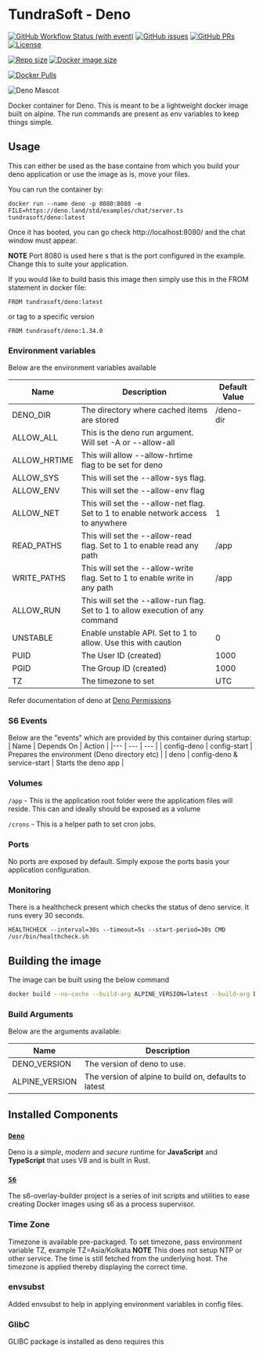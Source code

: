 # TundraSoft - Deno

[![GitHub Workflow Status (with event)](https://img.shields.io/github/actions/workflow/status/TundraSoft/deno/build-docker.yml?event=push&logo=github)](https://github.com/TundraSoft/deno/actions/workflows/build-docker.yml?logo=github)
[![GitHub issues](https://img.shields.io/github/issues-raw/tundrasoft/deno.svg?logo=github)](https://github.com/tundrasoft/deno/issues)
[![GitHub PRs](https://img.shields.io/github/issues-pr-raw/tundrasoft/deno.svg?logo=github)](https://github.com/tundrasoft/deno/pulls) 
[![License](https://img.shields.io/github/license/tundrasoft/deno.svg)](https://github.com/tundrasoft/deno/blob/master/LICENSE)

[![Repo size](https://img.shields.io/github/repo-size/tundrasoft/deno?logo=github)](#)
[![Docker image size](https://img.shields.io/docker/image-size/tundrasoft/deno?logo=docker)](https://hub.docker.com/r/tundrasoft/deno)

[![Docker Pulls](https://img.shields.io/docker/pulls/tundrasoft/deno.svg?logo=docker)](https://hub.docker.com/r/tundrasoft/deno)

![Deno Mascot](https://deno.land/logo.svg)

Docker container for Deno. This is meant to be a lightweight docker image built on alpine. The run commands are present as 
env variables to keep things simple.

## Usage

This can either be used as the base containe from which you build your deno 
application or use the image as is, move your files.

You can run the container by:
```docker
docker run --name deno -p 8080:8080 -e FILE=https://deno.land/std/examples/chat/server.ts tundrasoft/deno:latest
```

Once it has booted, you can go check http://localhost:8080/ and the chat window must appear.

**NOTE** Port 8080 is used here s that is the port configured in the example.
 Change this to suite your application.

If you would like to build basis this image then simply use this in the FROM 
statement in docker file:

```docker
FROM tundrasoft/deno:latest
```

or tag to a specific version
```docker
FROM tundrasoft/deno:1.34.0
```

### Environment variables

Below are the environment variables available

| Name | Description | Default Value |
|---|---|---|
| DENO_DIR | The directory where cached items are stored | /deno-dir |
| ALLOW_ALL | This is the deno run argument. Will set -A or --allow-all | |
| ALLOW_HRTIME | This will allow --allow-hrtime flag to be set for deno | |
| ALLOW_SYS | This will set the --allow-sys flag. | |
| ALLOW_ENV | This will set the --allow-env flag | | 
| ALLOW_NET | This will set the --allow-net flag. Set to 1 to enable network access to anywhere | 1 |
| READ_PATHS | This will set the --allow-read flag. Set to 1 to enable read any path | /app |
| WRITE_PATHS | This will set the --allow-write flag. Set to 1 to enable write in any path | /app |
| ALLOW_RUN | This will set the --allow-run flag. Set to 1 to allow execution of any command | |
| UNSTABLE | Enable unstable API. Set to 1 to allow. Use this with caution | 0 |
| PUID | The User ID (created) | 1000 |
| PGID | The Group ID (created) | 1000 |
| TZ | The timezone to set | UTC |

Refer documentation of deno at [Deno Permissions](https://deno.land/manual/basics/permissions)

### S6 Events

Below are the "events" which are provided by this container during startup:
| Name | Depends On | Action |
|--- | --- | --- |
| config-deno | config-start | Prepares the environment (Deno directory etc) |
| deno | config-deno & service-start | Starts the deno app |

### Volumes

`/app` - This is the application root folder were the applicatiom files will 
reside. This can and ideally should be exposed as a volume

`/crons` - This is a helper path to set cron jobs.

### Ports

No ports are exposed by default. Simply expose the ports basis your application configuration.

### Monitoring

There is a healthcheck present which checks the status of deno service. It 
runs every 30 seconds. 

```docker
HEALTHCHECK --interval=30s --timeout=5s --start-period=30s CMD /usr/bin/healthcheck.sh
```

## Building the image

The image can be built using the below command

```sh
docker build --no-cache --build-arg ALPINE_VERSION=latest --build-arg DENO_VERSION=1.32.3 -t tundrasoft/deno .
```

### Build Arguments

Below are the arguments available:


| Name | Description |
|---|---|
| DENO_VERSION | The version of deno to use. |
| ALPINE_VERSION | The version of alpine to build on, defaults to latest |

## Installed Components

### [`Deno`](https://deno.land/ "Deno")

Deno is a _simple_, _modern_ and _secure_ runtime for **JavaScript** and
**TypeScript** that uses V8 and is built in Rust.

### [`S6`]([!https://github.com/just-containers/s6-overlay#the-docker-way "S6 Github link")

The s6-overlay-builder project is a series of init scripts and utilities to ease creating Docker images using s6 as a process supervisor.

### Time Zone

Timezone is available pre-packaged. To set timezone, pass environment variable TZ, example TZ=Asia/Kolkata
**NOTE** This does not setup NTP or other service. The time is still fetched from the underlying host. The timezone is applied thereby
displaying the correct time.

### envsubst

Added envsubst to help in applying environment variables in config files. 

### GlibC

GLIBC package is installed as deno requires this
